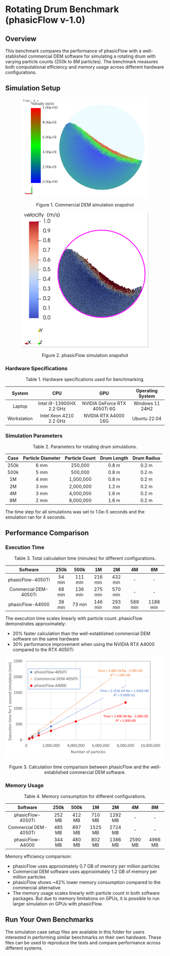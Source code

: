 # Rotating Drum Benchmark (phasicFlow v-1.0)

## Overview

This benchmark compares the performance of phasicFlow with a well-stablished commercial DEM software for simulating a rotating drum with varying particle counts (250k to 8M particles). The benchmark measures both computational efficiency and memory usage across different hardware configurations.

## Simulation Setup

<div align="center">
    <img src="./images/commerical DEM snapshot.png" style="width: 400px;" />
    <div align="center">  
        <p>Figure 1. Commercial DEM simulation snapshot</p>
    </div>
</div>


<div align="center">
    <img src="./images/phasicFlow_snapshot.png" style="width: 400px;" />
    <div align="center">  
        <p>Figure 2. phasicFlow simulation snapshot</p>
    </div>
</div>

### Hardware Specifications

<div align="center">
    Table 1. Hardware specifications used for benchmarking.
</div>

|  System     |           CPU            |             GPU              | Operating System |
| :---------: | :----------------------: | :--------------------------: | :--------------: |
|   Laptop    | Intel i9-13900HX 2.2 GHz | NVIDIA GeForce RTX 4050Ti 6G | Windows 11 24H2  |
| Workstation | Intel Xeon 4210 2.2 GHz  |     NVIDIA RTX A4000 16G     |   Ubuntu 22.04   |

### Simulation Parameters

<div align="center">
    Table 2. Parameters for rotating drum simulations.
</div>

| Case     | Particle Diameter | Particle Count | Drum Length | Drum Radius |
| :-------: | :---------------: | :--------------: | :------------------: | :------------------: |
| 250k     | 6 mm              | 250,000        | 0.8 m       | 0.2 m       |
| 500k     | 5 mm              | 500,000        | 0.8 m       | 0.2 m       |
| 1M       | 4 mm              | 1,000,000      | 0.8 m       | 0.2 m       |
| 2M       | 3 mm              | 2,000,000      | 1.2 m       | 0.2 m       |
| 4M       | 3 mm              | 4,000,000      | 1.6 m       | 0.2 m       |
| 8M       | 2 mm              | 8,000,000      | 1.6 m       | 0.2 m       |

The time step for all simulations was set to 1.0e-5 seconds and the simulation ran for 4 seconds.

## Performance Comparison

### Execution Time

<div align="center">
    Table 3. Total calculation time (minutes) for different configurations.
</div>

|     Software      | 250k   | 500k   | 1M     | 2M     | 4M     | 8M      |
| :---------------: | :----: | :-----: | :-----: | :-----: | :-----: | :------: |
| phasicFlow-4050Ti | 54 min | 111 min | 216 min | 432 min | -       | -        |
| Commercial DEM-4050Ti | 68 min | 136 min | 275 min | 570 min | -       | -        |
| phasicFlow-A4000  | 38 min | 73 min  | 146 min | 293 min | 589 min | 1188 min |

The execution time scales linearly with particle count. phasicFlow demonstrates approximately:

- 20% faster calculation than the well-established commercial DEM software on the same hardware
- 30% performance improvement when using the NVIDIA RTX A4000 compared to the RTX 4050Ti

<div align="center">
    <img src="./images/performance1.png" style="width: 500px;" />
    <p>Figure 3. Calculation time comparison between phasicFlow and the well-established commercial DEM software.</p>
</div>

### Memory Usage

<div align="center">
    Table 4. Memory consumption for different configurations.
</div>

|     Software      | 250k   | 500k   | 1M      | 2M      | 4M      | 8M      |
| :---------------: | :-----: | :-----: | :-----: | :-----: | :-----: | :-----: |
| phasicFlow-4050Ti | 252 MB  | 412 MB  | 710 MB  | 1292 MB | -       | -       |
| Commercial DEM-4050Ti | 485 MB | 897 MB | 1525 MB | 2724 MB | -       | -       |
| phasicFlow-A4000  | 344 MB  | 480 MB  | 802 MB  | 1386 MB | 2590 MB | 4966 MB |

Memory efficiency comparison:

- phasicFlow uses approximately 0.7 GB of memory per million particles
- Commercial DEM software uses approximately 1.2 GB of memory per million particles
- phasicFlow shows ~42% lower memory consumption compared to the commercial alternative
- The memory usage scales linearly with particle count in both software packages. But due to memory limitations on GPUs, it is possible to run larger simulation on GPUs with phasicFlow.

## Run Your Own Benchmarks

The simulation case setup files are available in this folder for users interested in performing similar benchmarks on their own hardware. These files can be used to reproduce the tests and compare performance across different systems.
